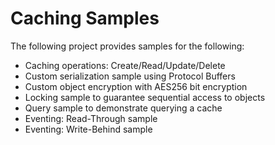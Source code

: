 # Caching Samples

The following project provides samples for the following: 

- Caching operations: Create/Read/Update/Delete
- Custom serialization sample using Protocol Buffers
- Custom object encryption with AES256 bit encryption
- Locking sample to guarantee sequential access to objects 
- Query sample to demonstrate querying a cache
- Eventing: Read-Through sample
- Eventing: Write-Behind sample

 
